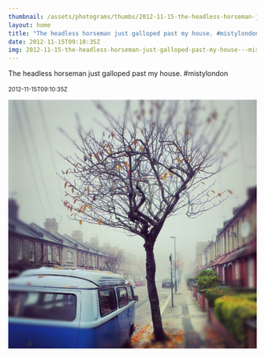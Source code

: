 ```yaml
---
thumbnail: /assets/photograms/thumbs/2012-11-15-the-headless-horseman-just-galloped-past-my-house---mistylondon.jpg
layout: home
title: "The headless horseman just galloped past my house. #mistylondon"
date: 2012-11-15T09:10:35Z
img: 2012-11-15-the-headless-horseman-just-galloped-past-my-house---mistylondon.jpg
---
```


The headless horseman just galloped past my house. #mistylondon

<small>2012-11-15T09:10:35Z</small>

![The headless horseman just galloped past my house. #mistylondon](/assets/photograms/original/2012-11-15-the-headless-horseman-just-galloped-past-my-house---mistylondon.jpg)
